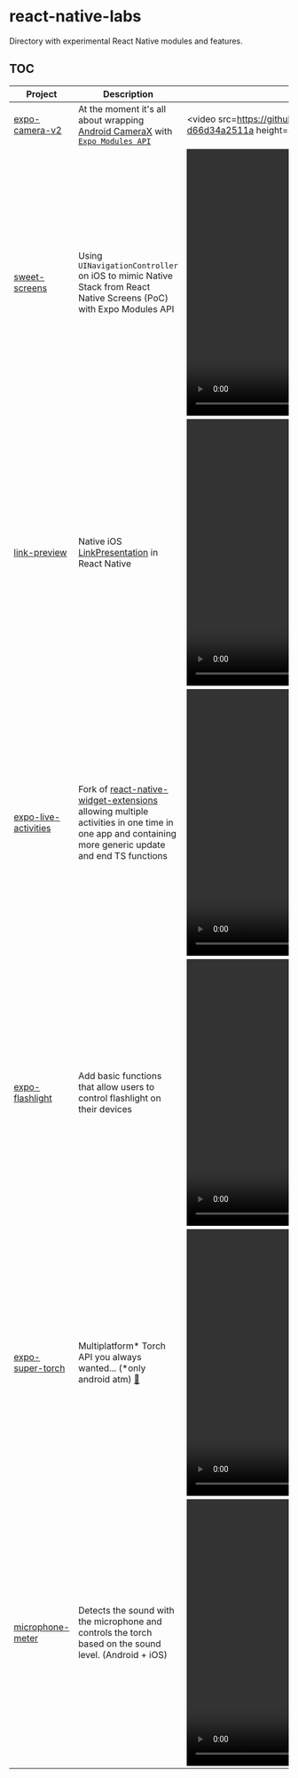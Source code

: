 # react-native-labs

Directory with experimental React Native modules and features.

## TOC

| Project | Description | Video demo |
|-|-|-|
| [expo-camera-v2](./expo-camera-v2) | At the moment it's all about wrapping [Android CameraX](https://developer.android.com/training/camerax) with [`Expo Modules API`](https://docs.expo.dev/modules/module-api) | <video src=<https://github.com/software-mansion-labs/react-native-labs/assets/16623003/a72f3eb6-98e5-46d9-88ff-d66d34a2511a> height=480 /> |
| [sweet-screens](./sweet-screens) | Using `UINavigationController` on iOS to mimic Native Stack from React Native Screens (PoC) with Expo Modules API | <video src="https://github.com/software-mansion-labs/react-native-labs/assets/39658211/7d87de31-00e3-4719-9e9e-fa6c6601b903" height="480"/> |
| [link-preview](./link-preview) | Native iOS [LinkPresentation](https://developer.apple.com/documentation/linkpresentation) in React Native | <video src="https://github.com/software-mansion-labs/react-native-labs/assets/104823336/878f810b-da13-41b5-b7fa-e3235c9f1af4" height="480"/> |
| [expo-live-activities](./expo-live-activities) | Fork of [react-native-widget-extensions](https://github.com/bndkt/react-native-widget-extension) allowing multiple activities in one time in one app and containing more generic update and end TS functions | <video src="https://github.com/software-mansion-labs/react-native-labs/assets/109533125/8cbec87e-1219-4637-b2e7-48c93fd8804f" height="480"/> |
| [expo-flashlight](./expo-flashlight) | Add basic functions that allow users to control flashlight on their devices | <video src="https://github.com/software-mansion-labs/react-native-labs/assets/39538890/33366084-2b42-4b8b-8195-4818f3a9c16c" height="480"/> |
| [expo-super-torch](./expo-super-torch) | Multiplatform* Torch API you always wanted... (*only android atm) [🧨](https://github.com/tjzel/expo-super-torch) | <video src="https://github.com/software-mansion-labs/react-native-labs/assets/40713406/c31acbba-a3fb-42fc-8b88-206812ab6d46" height="480"/> |
| [microphone-meter](./MicrophoneMeter) | Detects the sound with the microphone and controls the torch based on the sound level. (Android + iOS)| <video src="https://github.com/software-mansion-labs/react-native-labs/assets/15989228/1d05de08-901f-4f58-b8b2-f93c07fc9e8a" height="480"/> | |
